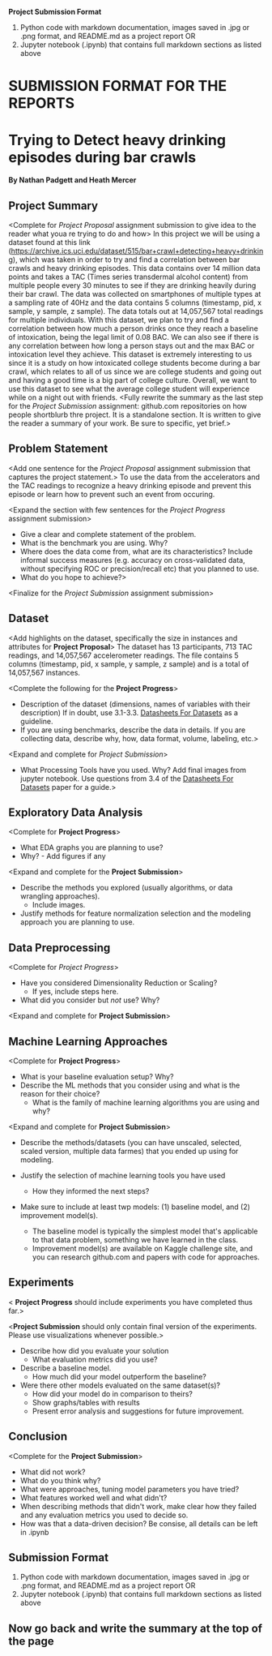 
 **Project Submission Format** 
 
1. Python code with markdown documentation, images saved in .jpg or .png format, and README.md as a project report OR
2. Jupyter notebook (.ipynb) that contains full markdown sections as listed above 

# SUBMISSION FORMAT FOR THE REPORTS

#  Trying to Detect heavy drinking episodes during bar crawls
**By Nathan Padgett and Heath Mercer** 

## Project Summary

<Complete for *Project Proposal* assignment submission to give idea to the reader what youa re trying to do and how> 
In this project we will be using a dataset found at this link (https://archive.ics.uci.edu/dataset/515/bar+crawl+detecting+heavy+drinking), which was taken in order to try and find a correlation between bar crawls and heavy drinking episodes. This data contains over 14 million data points and takes a TAC (Times series transdermal alcohol content) from multiple people every 30 minutes to see if they are drinking heavily during their bar crawl. The data was collected on smartphones of multiple types at a sampling rate of 40Hz and the data contains 5 columns (timestamp, pid, x sample, y sample, z sample). The data totals out at 14,057,567 total readings for multiple individuals. With this dataset, we plan to try and find a correlation between how much a person drinks once they reach a baseline of intoxication, being the legal limit of 0.08 BAC. We can also see if there is any correlation between how long a person stays out and the max BAC or intoxication level they achieve. This dataset is extremely interesting to us since it is a study on how intoxicated college students become during a bar crawl, which relates to all of us since we are college students and going out and having a good time is a big part of college culture. Overall, we want to use this dataset to see what the average college student will experience while on a night out with friends. 
<Fully rewrite the summary as the last step for the *Project Submission* assignment: github.com repositories on how people shortblurb thre project. It is a standalone section. It is written to give the reader a summary of your work. Be sure to specific, yet brief.>


## Problem Statement 

<Add one sentence for the *Project Proposal* assignment submission that captures the project statement.>
To use the data from the accelerators and the TAC readings to recognize a heavy drinking episode and prevent this episode or learn how to prevent such an event from occuring. 

<Expand the section with few sentences for the *Project Progress* assignment submission> 
* Give a clear and complete statement of the problem.
* What is the benchmark you are using.  Why?  
* Where does the data come from, what are its characteristics? Include informal success measures (e.g. accuracy on cross-validated data, without specifying ROC or precision/recall etc) that you planned to use. 
* What do you hope to achieve?>

<Finalize for the *Project Submission* assignment submission> 

## Dataset 

<Add highlights on the dataset, specifically the size in instances and attributes for **Project Proposal**>
The dataset has 13 participants, 713 TAC readings, and 14,057,567 accelerometer readings. The file contains 5 columns (timestamp, pid, x sample, y sample, z sample) and is a total of 14,057,567 instances. 

<Complete the following for the **Project Progress**>
* Description of the dataset (dimensions, names of variables with their description) If in doubt, use 3.1-3.3. [Datasheets For Datasets](https://arxiv.org/abs/1803.09010) as a guideline.  
* If you are using benchmarks, describe the data in details. If you are collecting data, describe why, how, data format, volume, labeling, etc.>

<Expand and complete for *Project Submission*>

* What Processing Tools have you used.  Why?  Add final images from jupyter notebook. Use questions from 3.4 of the [Datasheets For Datasets](https://arxiv.org/abs/1803.09010) paper for a guide.>  

## Exploratory Data Analysis 

<Complete for **Project Progress**>
* What EDA graphs you are planning to use? 
* Why? - Add figures if any

<Expand and complete for the **Project Submission**>
* Describe the methods you explored (usually algorithms, or data wrangling approaches). 
  * Include images. 
* Justify methods for feature normalization selection and the modeling approach you are planning to use. 

## Data Preprocessing 

<Complete for *Project Progress*>
* Have you considered Dimensionality Reduction or Scaling? 
  * If yes, include steps here.  
* What did you consider but *not* use? Why? 

<Expand and complete for **Project Submission**>


## Machine Learning Approaches

<Complete for **Project Progress**>

* What is your baseline evaluation setup? Why? 
* Describe the ML methods that you consider using and what is the reason for their choice? 
   * What is the family of machine learning algorithms you are using and why?

<Expand and complete for **Project Submission**>

* Describe the methods/datasets (you can have unscaled, selected, scaled version, multiple data farmes) that you ended up using for modeling. 

* Justify the selection of machine learning tools you have used
  * How they informed the next steps? 
* Make sure to include at least twp models: (1) baseline model, and (2) improvement model(s).  
   * The baseline model  is typically the simplest model that's applicable to that data problem, something we have learned in the class. 
   * Improvement model(s) are available on Kaggle challenge site, and you can research github.com and papers with code for approaches.  

## Experiments 

< **Project Progress** should include experiments you have completed thus far.>

<**Project Submission** should only contain final version of the experiments. Please use visualizations whenever possible.>
* Describe how did you evaluate your solution 
  * What evaluation metrics did you use? 
* Describe a baseline model. 
  * How much did your model outperform the baseline?  
* Were there other models evaluated on the same dataset(s)? 
  * How did your model do in comparison to theirs? 
  * Show graphs/tables with results 
  * Present error analysis and suggestions for future improvement. 

## Conclusion
<Complete for the **Project Submission**>
* What did not work? 
* What do you think why? 
* What were approaches, tuning model parameters you have tried? 
* What features worked well and what didn't? 
* When describing methods that didn't work, make clear how they failed and any evaluation metrics you used to decide so. 
* How was that a data-driven decision? Be consise, all details can be left in .ipynb

 
## Submission Format
1. Python code with markdown documentation, images saved in .jpg or .png format, and README.md as a project report OR
2. Jupyter notebook (.ipynb) that contains full markdown sections as listed above 

## Now go back and write the summary at the top of the page
